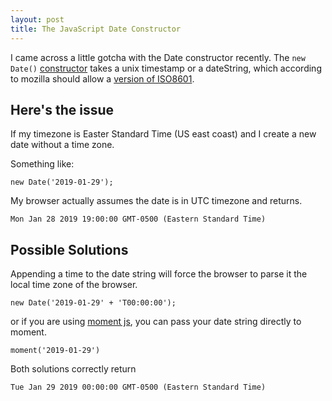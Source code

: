 ```yaml
---
layout: post
title: The JavaScript Date Constructor
---
```


I came across a little gotcha with the Date constructor recently. The `new Date()` [constructor](https://developer.mozilla.org/en-US/docs/Web/JavaScript/Reference/Global_Objects/Date) takes a unix timestamp or a dateString, which according to mozilla should allow a [version of ISO8601](http://www.ecma-international.org/ecma-262/5.1/#sec-15.9.1.15).

## Here's the issue

If my timezone is Easter Standard Time (US east coast) and I create a new date without a time zone.

Something like:

```
new Date('2019-01-29');
```

My browser actually assumes the date is in UTC timezone and returns.

```
Mon Jan 28 2019 19:00:00 GMT-0500 (Eastern Standard Time)
```

## Possible Solutions

Appending a time to the date string will force the browser to parse it the local time zone of the browser.

```
new Date('2019-01-29' + 'T00:00:00');
```

or if you are using [moment js](https://momentjs.com/), you can pass your date string directly to moment.

```
moment('2019-01-29')
```

Both solutions correctly return

```
Tue Jan 29 2019 00:00:00 GMT-0500 (Eastern Standard Time)
```
